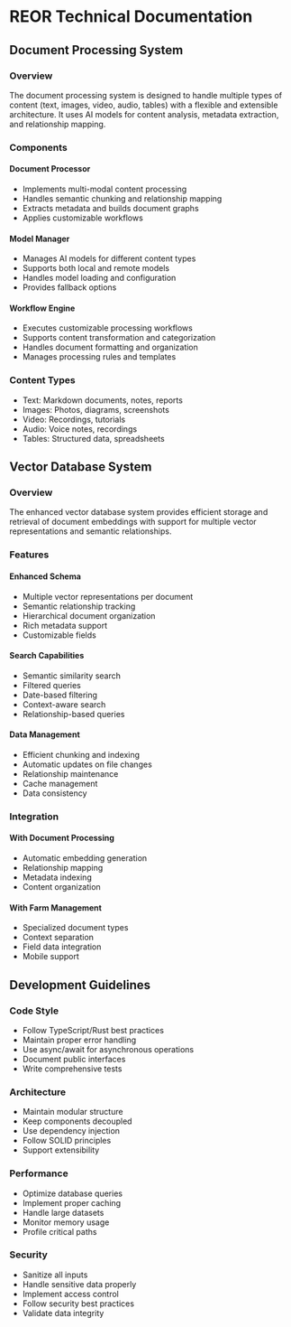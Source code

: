 # REOR Technical Documentation

## Document Processing System

### Overview
The document processing system is designed to handle multiple types of content (text, images, video, audio, tables) with a flexible and extensible architecture. It uses AI models for content analysis, metadata extraction, and relationship mapping.

### Components

#### Document Processor
- Implements multi-modal content processing
- Handles semantic chunking and relationship mapping
- Extracts metadata and builds document graphs
- Applies customizable workflows

#### Model Manager
- Manages AI models for different content types
- Supports both local and remote models
- Handles model loading and configuration
- Provides fallback options

#### Workflow Engine
- Executes customizable processing workflows
- Supports content transformation and categorization
- Handles document formatting and organization
- Manages processing rules and templates

### Content Types
- Text: Markdown documents, notes, reports
- Images: Photos, diagrams, screenshots
- Video: Recordings, tutorials
- Audio: Voice notes, recordings
- Tables: Structured data, spreadsheets

## Vector Database System

### Overview
The enhanced vector database system provides efficient storage and retrieval of document embeddings with support for multiple vector representations and semantic relationships.

### Features

#### Enhanced Schema
- Multiple vector representations per document
- Semantic relationship tracking
- Hierarchical document organization
- Rich metadata support
- Customizable fields

#### Search Capabilities
- Semantic similarity search
- Filtered queries
- Date-based filtering
- Context-aware search
- Relationship-based queries

#### Data Management
- Efficient chunking and indexing
- Automatic updates on file changes
- Relationship maintenance
- Cache management
- Data consistency

### Integration

#### With Document Processing
- Automatic embedding generation
- Relationship mapping
- Metadata indexing
- Content organization

#### With Farm Management
- Specialized document types
- Context separation
- Field data integration
- Mobile support

## Development Guidelines

### Code Style
- Follow TypeScript/Rust best practices
- Maintain proper error handling
- Use async/await for asynchronous operations
- Document public interfaces
- Write comprehensive tests

### Architecture
- Maintain modular structure
- Keep components decoupled
- Use dependency injection
- Follow SOLID principles
- Support extensibility

### Performance
- Optimize database queries
- Implement proper caching
- Handle large datasets
- Monitor memory usage
- Profile critical paths

### Security
- Sanitize all inputs
- Handle sensitive data properly
- Implement access control
- Follow security best practices
- Validate data integrity 